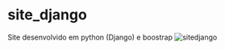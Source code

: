 # site_django

Site desenvolvido em python (Django) e boostrap
![sitedjango](https://user-images.githubusercontent.com/43080297/177022561-ababab09-6b24-4c71-9fa7-8c21b5ee0f7e.JPG)
